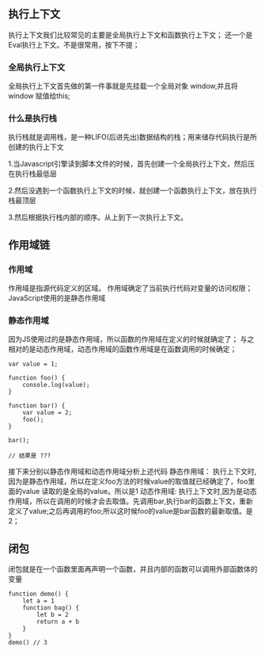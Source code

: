 ## 执行上下文

执行上下文我们比较常见的主要是全局执行上下文和函数执行上下文；
还一个是Eval执行上下文。不是很常用，按下不提；

### 全局执行上下文
全局执行上下文首先做的第一件事就是先挂载一个全局对象 window,并且将window 赋值给this;

### 什么是执行栈

执行栈就是调用栈，是一种LIFO(后进先出)数据结构的栈；用来储存代码执行是所创建的执行上下文

1.当Javascript引擎读到脚本文件的时候，首先创建一个全局执行上下文，然后压在执行栈最低层

2.然后没遇到一个函数执行上下文的时候，就创建一个函数执行上下文，放在执行栈最顶层

3.然后根据执行栈内部的顺序。从上到下一次执行上下文。

## 作用域链

### 作用域

作用域是指源代码定义的区域。
作用域确定了当前执行代码对变量的访问权限；
JavaScript使用的是静态作用域

### 静态作用域

因为JS使用过的是静态作用域，所以函数的作用域在定义的时候就确定了；
与之相对的是动态作用域，动态作用域的函数作用域是在函数调用的时候确定；

```
var value = 1;

function foo() {
    console.log(value);
}

function bar() {
    var value = 2;
    foo();
}

bar();

// 结果是 ???
```
接下来分别以静态作用域和动态作用域分析上述代码
静态作用域：
执行上下文时,因为是静态作用域，所以在定义foo方法的时候value的取值就已经确定了，foo里面的value 读取的是全局的value。所以是1
动态作用域:
执行上下文时,因为是动态作用域，所以在调用的时候才会去取值。先调用bar,执行bar的函数上下文，重新定义了value;之后再调用的foo;所以这时候foo的value是bar函数的最新取值。是2；

## 闭包

闭包就是在一个函数里面再声明一个函数，并且内部的函数可以调用外部函数体的变量

```
function demo() {
    let a = 1
    function bag() {
        let b = 2
        return a + b
    }
}
demo() // 3
```